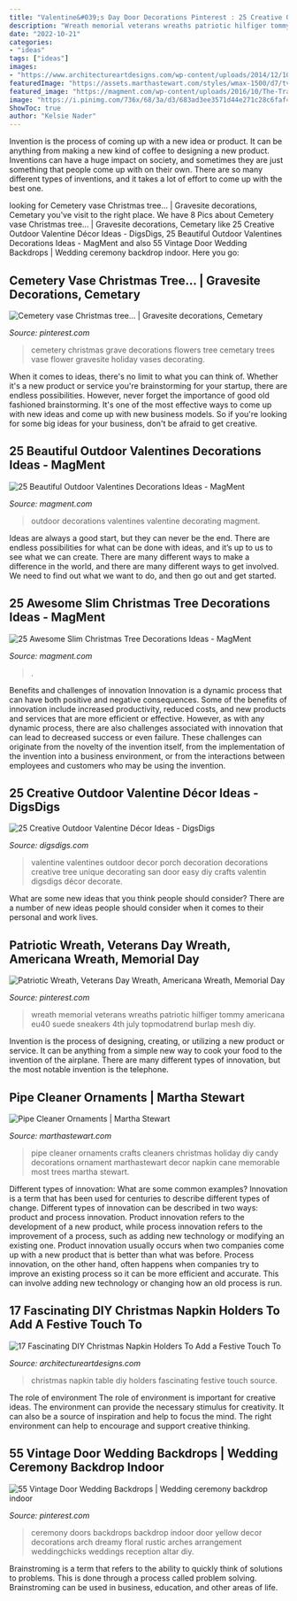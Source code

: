 ```yaml
---
title: "Valentine&#039;s Day Door Decorations Pinterest : 25 Creative Outdoor Valentine Décor Ideas"
description: "Wreath memorial veterans wreaths patriotic hilfiger tommy americana eu40 suede sneakers 4th july topmodatrend burlap mesh diy"
date: "2022-10-21"
categories:
- "ideas"
tags: ["ideas"]
images:
- "https://www.architectureartdesigns.com/wp-content/uploads/2014/12/1040-630x839.jpg"
featuredImage: "https://assets.marthastewart.com/styles/wmax-1500/d7/tvs5332/tvs5332_xl.jpg?itok=rM6zCyeC"
featured_image: "https://magment.com/wp-content/uploads/2016/10/The-Train-around-Christmas-Tree-Candy.jpg"
image: "https://i.pinimg.com/736x/68/3a/d3/683ad3ee3571d44e271c28c6faf4f066--cemetery-christmas-crafts.jpg"
ShowToc: true
author: "Kelsie Nader"
---
```



Invention is the process of coming up with a new idea or product. It can be anything from making a new kind of coffee to designing a new product. Inventions can have a huge impact on society, and sometimes they are just something that people come up with on their own. There are so many different types of inventions, and it takes a lot of effort to come up with the best one.

	

		
looking for Cemetery vase Christmas tree... | Gravesite decorations, Cemetary you've visit to the right place. We have 8 Pics about Cemetery vase Christmas tree... | Gravesite decorations, Cemetary like 25 Creative Outdoor Valentine Décor Ideas - DigsDigs, 25 Beautiful Outdoor Valentines Decorations Ideas - MagMent and also 55 Vintage Door Wedding Backdrops | Wedding ceremony backdrop indoor. Here you go:
		
    
## Cemetery Vase Christmas Tree... | Gravesite Decorations, Cemetary

<img loading=lazy src="https://i.pinimg.com/736x/68/3a/d3/683ad3ee3571d44e271c28c6faf4f066--cemetery-christmas-crafts.jpg" onerror="this.onerror=null;this.src='https://tse3.mm.bing.net/th?id=OIP.uqvC4n_IMHbammJnhkwFLADLEy&amp;pid=15.1';" alt="Cemetery vase Christmas tree... | Gravesite decorations, Cemetary">

_Source: pinterest.com_

>cemetery christmas grave decorations flowers tree cemetary trees vase flower gravesite holiday vases decorating. 

	

When it comes to ideas, there's no limit to what you can think of. Whether it's a new product or service you're brainstorming for your startup, there are endless possibilities. However, never forget the importance of good old fashioned brainstorming. It's one of the most effective ways to come up with new ideas and come up with new business models. So if you're looking for some big ideas for your business, don't be afraid to get creative.

    
## 25 Beautiful Outdoor Valentines Decorations Ideas - MagMent

<img loading=lazy src="https://www.magment.com/wp-content/uploads/2016/11/Pinterest-Outdoor-Valentine-Decorating-Ideas.jpg" onerror="this.onerror=null;this.src='https://tse1.mm.bing.net/th?id=OIP.kOC8bqIOw--o-zmBVVYXVQAAAA&amp;pid=15.1';" alt="25 Beautiful Outdoor Valentines Decorations Ideas - MagMent">

_Source: magment.com_

>outdoor decorations valentines valentine decorating magment. 

	

Ideas are always a good start, but they can never be the end. There are endless possibilities for what can be done with ideas, and it’s up to us to see what we can create. There are many different ways to make a difference in the world, and there are many different ways to get involved. We need to find out what we want to do, and then go out and get started.

    
## 25 Awesome Slim Christmas Tree Decorations Ideas - MagMent

<img loading=lazy src="https://magment.com/wp-content/uploads/2016/10/The-Train-around-Christmas-Tree-Candy.jpg" onerror="this.onerror=null;this.src='https://tse1.mm.bing.net/th?id=OIP.W7LjN1I9OgolPqgR088R9gHaLI&amp;pid=15.1';" alt="25 Awesome Slim Christmas Tree Decorations Ideas - MagMent">

_Source: magment.com_

>. 

	

Benefits and challenges of innovation
Innovation is a dynamic process that can have both positive and negative consequences. Some of the benefits of innovation include increased productivity, reduced costs, and new products and services that are more efficient or effective. However, as with any dynamic process, there are also challenges associated with innovation that can lead to decreased success or even failure. These challenges can originate from the novelty of the invention itself, from the implementation of the invention into a business environment, or from the interactions between employees and customers who may be using the invention.

    
## 25 Creative Outdoor Valentine Décor Ideas - DigsDigs

<img loading=lazy src="http://www.digsdigs.com/photos/creative-outdoor-valentine-decor-ideas-7-554x1044.jpg" onerror="this.onerror=null;this.src='https://tse3.mm.bing.net/th?id=OIP.8Lhm_jS19bZG5en-VVj2ZwHaN9&amp;pid=15.1';" alt="25 Creative Outdoor Valentine Décor Ideas - DigsDigs">

_Source: digsdigs.com_

>valentine valentines outdoor decor porch decoration decorations creative tree unique decorating san door easy diy crafts valentin digsdigs décor decorate. 

	

What are some new ideas that you think people should consider?
There are a number of new ideas people should consider when it comes to their personal and work lives.

    
## Patriotic Wreath, Veterans Day Wreath, Americana Wreath, Memorial Day

<img loading=lazy src="https://i.pinimg.com/736x/dd/2c/cf/dd2ccf554adf92429e9c1827f863ade2.jpg" onerror="this.onerror=null;this.src='https://tse3.mm.bing.net/th?id=OIP.y5w_iY9ncJbIzBfJsWTP-wHaJ3&amp;pid=15.1';" alt="Patriotic Wreath, Veterans Day Wreath, Americana Wreath, Memorial Day">

_Source: pinterest.com_

>wreath memorial veterans wreaths patriotic hilfiger tommy americana eu40 suede sneakers 4th july topmodatrend burlap mesh diy. 

	

Invention is the process of designing, creating, or utilizing a new product or service. It can be anything from a simple new way to cook your food to the invention of the airplane. There are many different types of innovation, but the most notable invention is the telephone.

    
## Pipe Cleaner Ornaments | Martha Stewart

<img loading=lazy src="https://assets.marthastewart.com/styles/wmax-1500/d7/tvs5332/tvs5332_xl.jpg?itok=rM6zCyeC" onerror="this.onerror=null;this.src='https://tse1.mm.bing.net/th?id=OIP.JNqK0zNmCxbsP5n-wOM2owAAAA&amp;pid=15.1';" alt="Pipe Cleaner Ornaments | Martha Stewart">

_Source: marthastewart.com_

>pipe cleaner ornaments crafts cleaners christmas holiday diy candy decorations ornament marthastewart decor napkin cane memorable most trees martha stewart. 

	

Different types of innovation: What are some common examples?
Innovation is a term that has been used for centuries to describe different types of change. Different types of innovation can be described in two ways: product and process innovation. Product innovation refers to the development of a new product, while process innovation refers to the improvement of a process, such as adding new technology or modifying an existing one. 
Product innovation usually occurs when two companies come up with a new product that is better than what was before. Process innovation, on the other hand, often happens when companies try to improve an existing process so it can be more efficient and accurate. This can involve adding new technology or changing how an old process is run.

    
## 17 Fascinating DIY Christmas Napkin Holders To Add A Festive Touch To

<img loading=lazy src="https://www.architectureartdesigns.com/wp-content/uploads/2014/12/1040-630x839.jpg" onerror="this.onerror=null;this.src='https://tse2.mm.bing.net/th?id=OIP.gKjDTatn6gzpnauGrtZzMAHaJ3&amp;pid=15.1';" alt="17 Fascinating DIY Christmas Napkin Holders To Add a Festive Touch To">

_Source: architectureartdesigns.com_

>christmas napkin table diy holders fascinating festive touch source. 

	

The role of environment
The role of environment is important for creative ideas. The environment can provide the necessary stimulus for creativity. It can also be a source of inspiration and help to focus the mind. The right environment can help to encourage and support creative thinking.

    
## 55 Vintage Door Wedding Backdrops | Wedding Ceremony Backdrop Indoor

<img loading=lazy src="https://i.pinimg.com/736x/1b/3c/d6/1b3cd67452fee6f09412166e70c5d339--old-door-backdrop-wedding-wedding-doors.jpg" onerror="this.onerror=null;this.src='https://tse1.mm.bing.net/th?id=OIP.USHXRuxH7tSP-vlFFk7zrQHaLH&amp;pid=15.1';" alt="55 Vintage Door Wedding Backdrops | Wedding ceremony backdrop indoor">

_Source: pinterest.com_

>ceremony doors backdrops backdrop indoor door yellow decor decorations arch dreamy floral rustic arches arrangement weddingchicks weddings reception altar diy. 

	

Brainstroming is a term that refers to the ability to quickly think of solutions to problems. This is done through a process called problem solving. Brainstroming can be used in business, education, and other areas of life.

